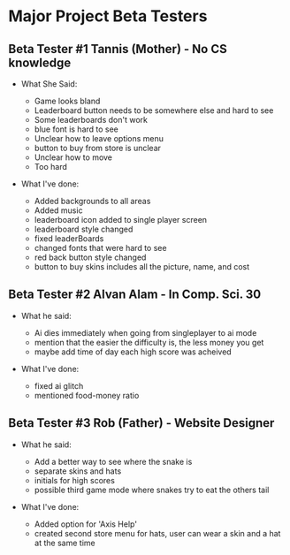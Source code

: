# Major Project Beta Testers

## Beta Tester #1 Tannis (Mother) - No CS knowledge

- What She Said:
  - Game looks bland
  - Leaderboard button needs to be somewhere else and hard to see
  - Some leaderboards don't work
  - blue font is hard to see
  - Unclear how to leave options menu
  - button to buy from store is unclear
  - Unclear how to move
  - Too hard

- What I've done:
  - Added backgrounds to all areas
  - Added music
  - leaderboard icon added to single player screen
  - leaderboard style changed
  - fixed leaderBoards
  - changed fonts that were hard to see
  - red back button style changed
  - button to buy skins includes all the picture, name, and cost

## Beta Tester #2 Alvan Alam - In Comp. Sci. 30

- What he said:
  - Ai dies immediately when going from singleplayer to ai mode
  - mention that the easier the difficulty is, the less money you get
  - maybe add time of day each high score was acheived

- What I've done:
  - fixed ai glitch
  - mentioned food-money ratio

## Beta Tester #3 Rob (Father) - Website Designer

- What he said:
  - Add a better way to see where the snake is
  - separate skins and hats
  - initials for high scores
  - possible third game mode where snakes try to eat the
    others tail

- What I've done:
  - Added option for 'Axis Help'
  - created second store menu for hats, user can wear a skin and a hat at the same time